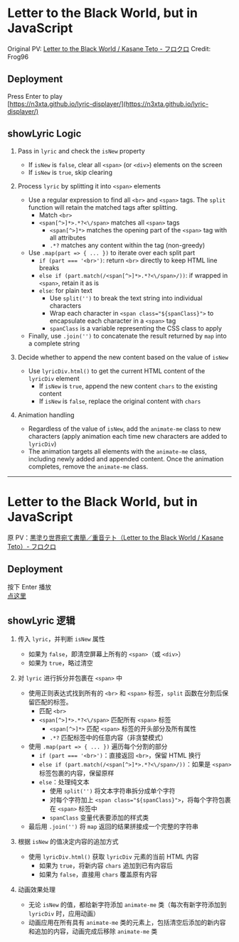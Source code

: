 # Letter to the Black World, but in JavaScript

Original PV: [Letter to the Black World / Kasane Teto - フロクロ](https://www.youtube.com/watch?v=8BekVGwSX3c)
Credit: Frog96

## Deployment

Press Enter to play  
[https://n3xta.github.io/lyric-displayer/](https://n3xta.github.io/lyric-displayer/)

## showLyric Logic

1. Pass in `lyric` and check the `isNew` property
   - If `isNew` is `false`, clear all `<span>` (or `<div>`) elements on the screen
   - If `isNew` is `true`, skip clearing

2. Process `lyric` by splitting it into `<span>` elements
   - Use a regular expression to find all `<br>` and `<span>` tags. The `split` function will retain the matched tags after splitting.
     - Match `<br>`
     - `<span[^>]*>.*?<\/span>` matches all `<span>` tags
       - `<span[^>]*>` matches the opening part of the `<span>` tag with all attributes
       - `.*?` matches any content within the tag (non-greedy)
   - Use `.map(part => { ... })` to iterate over each split part
     - `if (part === '<br>')`: return `<br>` directly to keep HTML line breaks
     - `else if (part.match(/<span[^>]*>.*?<\/span>/))`: if wrapped in `<span>`, retain it as is
     - `else`: for plain text
       - Use `split('')` to break the text string into individual characters
       - Wrap each character in `<span class="${spanClass}">` to encapsulate each character in a `<span>` tag
       - `spanClass` is a variable representing the CSS class to apply
   - Finally, use `.join('')` to concatenate the result returned by `map` into a complete string

3. Decide whether to append the new content based on the value of `isNew`
   - Use `lyricDiv.html()` to get the current HTML content of the `lyricDiv` element
     - If `isNew` is `true`, append the new content `chars` to the existing content
     - If `isNew` is `false`, replace the original content with `chars`

4. Animation handling
   - Regardless of the value of `isNew`, add the `animate-me` class to new characters (apply animation each time new characters are added to `lyricDiv`)
   - The animation targets all elements with the `animate-me` class, including newly added and appended content. Once the animation completes, remove the `animate-me` class.

---

# Letter to the Black World, but in JavaScript

原 PV：[黒塗り世界宛て書簡／重音テト（Letter to the Black World / Kasane Teto）- フロクロ](https://www.youtube.com/watch?v=8BekVGwSX3c)

## Deployment

按下 Enter 播放  
[点这里](https://n3xta.github.io/lyric-displayer/)

## showLyric 逻辑

1. 传入 `lyric`，并判断 `isNew` 属性
   - 如果为 `false`，即清空屏幕上所有的 `<span>`（或 `<div>`）
   - 如果为 `true`，略过清空

2. 对 `lyric` 进行拆分并包裹在 `<span>` 中
   - 使用正则表达式找到所有的 `<br>` 和 `<span>` 标签，`split` 函数在分割后保留匹配的标签。
     - 匹配 `<br>`
     - `<span[^>]*>.*?<\/span>` 匹配所有 `<span>` 标签
       - `<span[^>]*>` 匹配 `<span>` 标签的开头部分及所有属性
       - `.*?` 匹配标签中的任意内容（非贪婪模式）
   - 使用 `.map(part => { ... })` 遍历每个分割的部分
     - `if (part === '<br>')`：直接返回 `<br>`，保留 HTML 换行
     - `else if (part.match(/<span[^>]*>.*?<\/span>/))`：如果是 `<span>` 标签包裹的内容，保留原样
     - `else`：处理纯文本
       - 使用 `split('')` 将文本字符串拆分成单个字符
       - 对每个字符加上 `<span class="${spanClass}">`，将每个字符包裹在 `<span>` 标签中
       - `spanClass` 变量代表要添加的样式类
   - 最后用 `.join('')` 将 `map` 返回的结果拼接成一个完整的字符串

3. 根据 `isNew` 的值决定内容的追加方式
   - 使用 `lyricDiv.html()` 获取 `lyricDiv` 元素的当前 HTML 内容
     - 如果为 `true`，将新内容 `chars` 追加到已有内容后
     - 如果为 `false`，直接用 `chars` 覆盖原有内容

4. 动画效果处理
   - 无论 `isNew` 的值，都给新字符添加 `animate-me` 类（每次有新字符添加到 `lyricDiv` 时，应用动画）
   - 动画应用在所有具有 `animate-me` 类的元素上，包括清空后添加的新内容和追加的内容，动画完成后移除 `animate-me` 类
